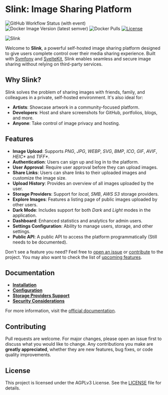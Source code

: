 # Slink: Image Sharing Platform

![GitHub Workflow Status (with event)](https://img.shields.io/github/actions/workflow/status/andrii-kryvoviaz/slink/release.yml?logo=github)
![Docker Image Version (latest semver)](https://img.shields.io/docker/v/anirdev/slink?color=blue)
![Docker Pulls](https://img.shields.io/docker/pulls/anirdev/slink?logo=docker)
[![License](https://img.shields.io/github/license/andrii-kryvoviaz/slink?color=blue
)](LICENSE)

![Slink](https://docs.slinkapp.io/_astro/7e68ebd6-a826-43ba-aaa7-ddb6b69357c1.CIkeYoem_1WfK3t.webp)

Welcome to **Slink**, a powerful self-hosted image sharing platform designed to give users complete control over their media sharing experience. Built with [Symfony](https://symfony.com/) and [SvelteKit](https://kit.svelte.dev/), Slink enables seamless and secure image sharing without relying on third-party services.

## Why Slink?

Slink solves the problem of sharing images with friends, family, and colleagues in a private, self-hosted environment. It's also ideal for:

- **Artists**: Showcase artwork in a community-focused platform.
- **Developers**: Host and share screenshots for GitHub, portfolios, blogs, and more.
- **Anyone**: Take control of image privacy and hosting.

## Features
- **Image Upload**: Supports _PNG_, _JPG_, _WEBP_, _SVG_, _BMP_, _ICO_, _GIF_, _AVIF_, _HEIC*_ and _TIFF*_.
- **Authentication**: Users can sign up and log in to the platform.
- **User Approval**: Require user approval before they can upload images.
- **Share Links**: Users can share links to their uploaded images and customize the image size.
- **Upload History**: Provides an overview of all images uploaded by the user.
- **Storage Providers**: Support for _local_, _SMB_, _AWS S3_ storage providers.
- **Explore Images**: Features a listing page of public images uploaded by other users.
- **Dark Mode**: Includes support for both _Dark_ and _Light_ modes in the application.
- **Dashboard**: Enhanced statistics and analytics for admin users.
- **Settings Configuration**: Ability to manage users, storage, and other settings.
- **Public API**: A public API to access the platform programmatically (Still needs to be documented).

Don't see a feature you need? Feel free to [open an issue](https://github.com/andrii-kryvoviaz/slink/issues/new) or [contribute](#contributing) to the project.
You may also want to check the list of [upcoming features](https://docs.slinkapp.io/getting-started/01-introduction/#upcoming-features).

## Documentation

- **[Installation](https://docs.slinkapp.io/getting-started/02-quick-start/)**
- **[Configuration](https://docs.slinkapp.io/configuration/01-environment-variables/)**
- **[Storage Providers Support](https://docs.slinkapp.io/reference/03-storage-provider/)**
- **[Security Considerations](https://docs.slinkapp.io/security/)**

For more information, visit the [official documentation](https://docs.slinkapp.io/).

## Contributing
Pull requests are welcome. For major changes, please open an issue first to discuss what you would like to change.
Any contributions you make are **greatly appreciated**, whether they are new features, bug fixes, or code quality improvements.

## License

This project is licensed under the AGPLv3 License. See the [LICENSE](LICENSE) file for details.
